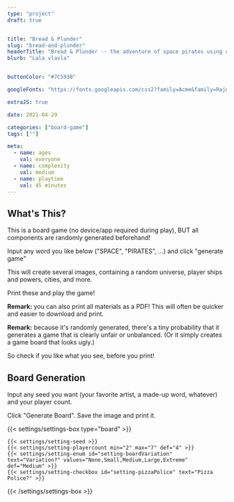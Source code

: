 ```yaml
---
type: "project"
draft: true


title: "Bread & Plunder"
slug: "bread-and-plunder"
headerTitle: "Bread & Plunder -- the adventure of space pirates using a bakery to cover up their crimes"
blurb: "Lala vlavla"


buttonColor: "#7C593B"

googleFonts: "https://fonts.googleapis.com/css2?family=Acme&family=Rajdhani:wght@300;500;700&display=swap"

extraJS: true

date: 2021-04-29

categories: ["board-game"]
tags: [""]

meta: 
  - name: ages
    val: everyone
  - name: complexity
    val: medium
  - name: playtime
    val: 45 minutes
---
```


<!--
FONTS? 
Teko (space-like): https://fonts.google.com/specimen/Teko
Sniglet (cartoony, thick): https://fonts.google.com/specimen/Sniglet
Chilanka (hand-written, but looks nice)

Acme (legible, but hint of pirateness): https://fonts.google.com/specimen/Acme
Rajdhani (thinner space-like): https://fonts.google.com/specimen/Rajdhani

Bready (pirate-like, thick, nice font) => free for personal use only (Dafont)
Pirates & Robbers (the PERFECT FONT) => not sure about if I can use it though?

Ezcar (not sure about this game, but will surely use this for something): https://fonts.google.com/specimen/Eczar

Spectral (extremely nice, free, commissioned workhorse font): https://fonts.google.com/specimen/Spectral

-->

## What's This?

This is a board game (no device/app required during play), BUT all components are randomly generated beforehand!

Input any word you like below ("SPACE", "PIRATES", ...) and click "generate game"

This will create several images, containing a random universe, player ships and powers, cities, and more.

Print these and play the game!

**Remark:** you can also print all materials as a PDF! This will often be quicker and easier to download and print.

**Remark:** because it's randomly generated, there's a tiny probability that it generates a game that is clearly unfair or unbalanced. (Or it simply creates a game board that looks ugly.) 

So check if you like what you see, before you print!

## Board Generation
	
Input any seed you want (your favorite artist, a made-up word, whatever) and your player count.

Click "Generate Board". Save the image and print it.

{{< settings/settings-box type="board" >}}

	{{< settings/setting-seed >}}
	{{< settings/setting-playercount min="2" max="7" def="4" >}}
	{{< settings/setting-enum id="setting-boardVariation" text="Variation?" values="None,Small,Medium,Large,Extreme" def="Medium" >}}
	{{< settings/setting-checkbox id="setting-pizzaPolice" text="Pizza Police?" >}}

{{< /settings/settings-box >}}
